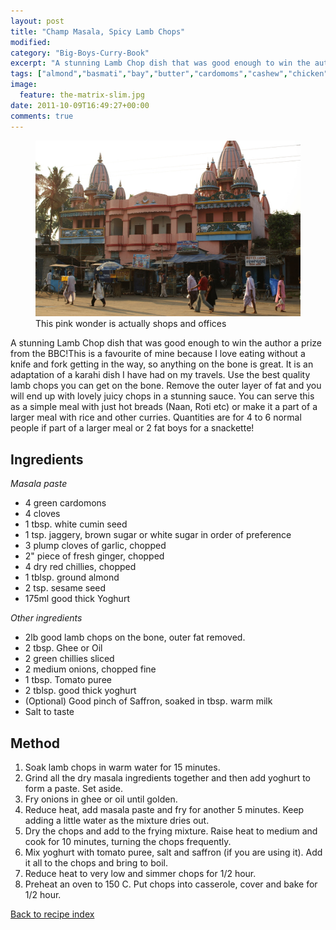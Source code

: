 ```yaml
---
layout: post
title: "Champ Masala, Spicy Lamb Chops"
modified:
category: "Big-Boys-Curry-Book"
excerpt: "A stunning Lamb Chop dish that was good enough to win the author a prize"
tags: ["almond","basmati","bay","butter","cardomoms","cashew","chicken","cinnamon","cloves","cumin","ghee","lamb","mace","nuts","pepper","rice","saffron","turmeric"]
image:
  feature: the-matrix-slim.jpg
date: 2011-10-09T16:49:27+00:00
comments: true
---
```


<figure>
	<a href="/images/bbcb/pict1626.jpg" alt="Puri, Orrisa, India" title="Puri, Orrisa, India &#169; Ashley Kitson 12/09/2011"><img src="/images/bbcb/pict1626.jpg"/></a>
	<figcaption>This pink wonder is actually shops and offices</figcaption>
</figure>

A stunning Lamb Chop dish that was good enough to win the author a prize from the BBC!This is a favourite of mine because I love eating without a knife and fork getting in the way, so anything on the bone is great. It is an adaptation of a karahi dish I have had on my travels.  Use the best quality lamb chops you can get on the bone. Remove the outer layer of fat and you will end up with lovely juicy chops in a stunning sauce. You can serve this as a simple meal with just hot breads (Naan, Roti etc) or make it a part of a larger meal with rice and other curries. Quantities are for 4 to 6 normal people if part of a larger meal or 2 fat boys for a snackette!
        
## Ingredients
        
<p><em>Masala paste</em></p><ul><li>4 green cardomons</li><li>4 cloves</li><li>1 tbsp. white cumin seed</li><li>1 tsp. jaggery, brown sugar or white sugar in order of preference</li><li>3 plump cloves of garlic, chopped</li><li>2&quot; piece of fresh ginger, chopped</li><li>4 dry red chillies, chopped</li><li>1 tblsp. ground almond</li><li>2 tsp. sesame seed</li><li>175ml good thick Yoghurt</li></ul><p><em>Other ingredients</em></p><ul><li>2lb good lamb chops on the bone, outer fat removed.</li><li>2 tbsp. Ghee or Oil</li><li>2 green chillies sliced</li><li>2 medium onions, chopped fine</li><li>1 tbsp. Tomato puree</li><li>2 tblsp. good thick yoghurt</li><li>(Optional) Good pinch of Saffron, soaked in tbsp. warm milk</li><li>Salt to taste</li></ul>
        
## Method

<ol><li>Soak lamb chops in warm water for 15 minutes.</li><li>Grind all the dry masala ingredients together and then add yoghurt to form a paste. Set aside.</li><li>Fry onions in ghee or oil until golden.</li><li>Reduce heat, add masala paste and fry for another 5 minutes. Keep adding a little water as the mixture dries out.</li><li>Dry the chops and add to the frying mixture. Raise heat to medium and cook for 10  minutes, turning the chops frequently.</li><li>Mix yoghurt with tomato puree, salt and saffron (if you are using it). Add it all to  the chops and bring to boil.</li><li>Reduce heat to very low and simmer chops for 1/2 hour.</li><li>Preheat an oven to 150 C. Put chops into casserole, cover and bake for 1/2 hour.</li></ol>   

<a href="/bbcb">Back to recipe index</a>      